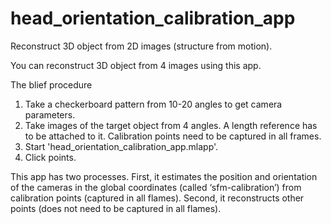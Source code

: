 # head_orientation_calibration_app

Reconstruct 3D object from 2D images (structure from motion).

You can reconstruct 3D object from 4 images using this app.

The blief procedure

1. Take a checkerboard pattern from 10-20 angles to get camera parameters.
2. Take images of the target object from 4 angles. A length reference has to be attached to it. Calibration points need to be captured in all frames.
3. Start 'head_orientation_calibration_app.mlapp'.
4. Click points.


This app has two processes.
First, it estimates the position and orientation of the cameras in the global coordinates (called ‘sfm-calibration’) from calibration points (captured in all flames). Second, it reconstructs other points (does not need to be captured in all flames).
